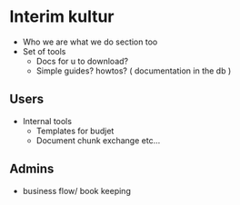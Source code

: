 # Interim kultur

* Who we are what we do section too
* Set of tools
	* Docs for u to download?
	* Simple guides? howtos? ( documentation in the db )
    
## Users
*  Internal tools
	* Templates for budjet
	* Document chunk exchange etc...  
            
## Admins
* business flow/ book keeping
	